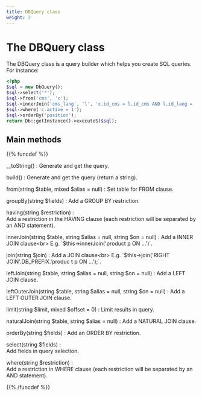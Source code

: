 ```yaml
---
title: DBQuery class
weight: 2
---
```


# The DBQuery class

The DBQuery class is a query builder which helps you create SQL queries. For instance:

```php
<?php
$sql = new DbQuery();
$sql->select('*');
$sql->from('cms', 'c');
$sql->innerJoin('cms_lang', 'l', 'c.id_cms = l.id_cms AND l.id_lang = '.(int)$id_lang);
$sql->where('c.active = 1');
$sql->orderBy('position');
return Db::getInstance()->executeS($sql);
```

## Main methods

{{% funcdef %}}

__toString()
: 
	  Generate and get the query.

build()
: 
    Generate and get the query (return a string).

from(string $table, mixed $alias = null)
: 
    Set table for FROM clause.

groupBy(string $fields)
: 
    Add a GROUP BY restriction.

having(string $restriction)
: 	
    Add a restriction in the HAVING clause (each restriction will be separated by an AND statement).

innerJoin(string $table, string $alias = null, string $on = null)
:  
    Add a INNER JOIN clause<br>
    E.g. `$this->innerJoin('product p ON ...')`.

join(string $join)
:   
    Add a JOIN clause<br>
    E.g. `$this->join('RIGHT JOIN'.DB_PREFIX.'produc t p ON ...');`.

leftJoin(string $table, string $alias = null, string $on = null)
: 
    Add a LEFT JOIN clause.

leftOuterJoin(string $table, string $alias = null, string $on = null)
: 
    Add a LEFT OUTER JOIN clause.

limit(string $limit, mixed $offset = 0)
: 
    Limit results in query.

naturalJoin(string $table, string $alias = null)
: 
    Add a NATURAL JOIN clause.

orderBy(string $fields)
: 
    Add an ORDER BY restriction.

select(string $fields)
:  
    Add fields in query selection.

where(string $restriction)
:  
    Add a restriction in WHERE clause (each restriction will be separated by an AND statement).

{{% /funcdef %}}

